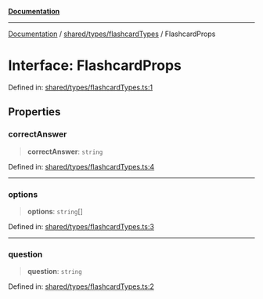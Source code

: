 [**Documentation**](../../../../README.md)

***

[Documentation](../../../../README.md) / [shared/types/flashcardTypes](../README.md) / FlashcardProps

# Interface: FlashcardProps

Defined in: [shared/types/flashcardTypes.ts:1](https://github.com/Projet-Clovis/flashcard-games/blob/cdaa1ee741a03ae1c8c76b5e87cd54da494e38ee/src/shared/types/flashcardTypes.ts#L1)

## Properties

### correctAnswer

> **correctAnswer**: `string`

Defined in: [shared/types/flashcardTypes.ts:4](https://github.com/Projet-Clovis/flashcard-games/blob/cdaa1ee741a03ae1c8c76b5e87cd54da494e38ee/src/shared/types/flashcardTypes.ts#L4)

***

### options

> **options**: `string`[]

Defined in: [shared/types/flashcardTypes.ts:3](https://github.com/Projet-Clovis/flashcard-games/blob/cdaa1ee741a03ae1c8c76b5e87cd54da494e38ee/src/shared/types/flashcardTypes.ts#L3)

***

### question

> **question**: `string`

Defined in: [shared/types/flashcardTypes.ts:2](https://github.com/Projet-Clovis/flashcard-games/blob/cdaa1ee741a03ae1c8c76b5e87cd54da494e38ee/src/shared/types/flashcardTypes.ts#L2)
